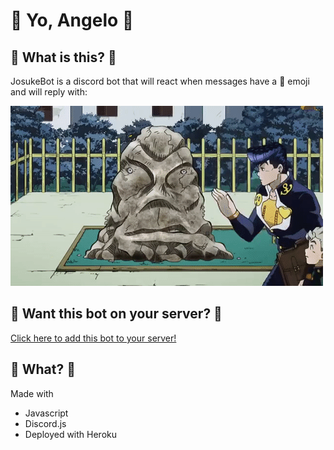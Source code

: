 # 🗿 Yo, Angelo 🗿

## 🗿 What is this? 🗿
JosukeBot is a discord bot that will react when messages have a 🗿 emoji and will reply with: 

![Yo, Angelo](./image/yoangelo.gif)

## 🗿 Want this bot on your server? 🗿
[Click here to add this bot to your server!](https://discordapp.com/api/oauth2/authorize?client_id=655987925300936754&permissions=2048&scope=bot)

## 🗿 What? 🗿
Made with 
- Javascript
- Discord.js
- Deployed with Heroku


